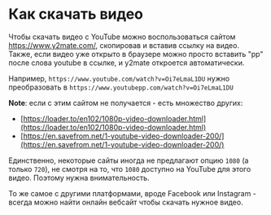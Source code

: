 # Как скачать видео

Чтобы скачать видео с YouTube можно воспользоваться сайтом https://www.y2mate.com/,
скопировав и вставив ссылку на видео.
Также, если видео уже открыто в браузере можно просто вставить "pp" после
слова youtube в ссылке, и y2mate откроется автоматически.

Например, `https://www.youtube.com/watch?v=Oi7eLmaL1DU` нужно
преобразовать в `https://www.youtubepp.com/watch?v=Oi7eLmaL1DU`

**Note**: если с этим сайтом не получается - есть множество других:

-   [https://loader.to/en102/1080p-video-downloader.html](https://loader.to/en102/1080p-video-downloader.html)
-   [https://en.savefrom.net/1-youtube-video-downloader-200/](https://en.savefrom.net/1-youtube-video-downloader-200/)

Единственно, некоторые сайты иногда не предлагают опцию `1080`
(а только `720`), не смотря на то, что `1080` доступно на YouTube
для этого видео. Поэтому нужна внимательность.

То же самое с другими платформами, вроде Facebook или Instagram -
всегда можно найти онлайн вебсайт чтобы скачать нужное видео.
